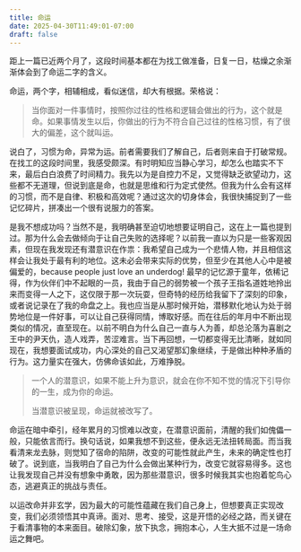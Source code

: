```yaml
---
title: 命运
date: 2025-04-30T11:49:01-07:00
draft: false
---
```


距上一篇已近两个月了，这段时间基本都在为找工做准备，日复一日，枯燥之余渐渐体会到了命运二字的含义。

命运，两个字，相辅相成，看似迷信，却大有根据。荣格说：

> 当你面对一件事情时，按照你过往的性格和逻辑会做出的行为，这个就是命。如果事情发生以后，你做出的行为不符合自己过往的性格习惯，有了很大的偏差，这个就叫运。

说白了，习惯为命，异常为运。前者需要我们了解自己，后者则来自于打破常规。在找工的这段时间里，我感受颇深。有时明知应当静心学习，却怎么也踏实不下来，最后白白浪费了时间精力。我先以为是自控力不足，又觉得缺乏欲望动力，这些都不无道理，但说到底是命，也就是思维和行为定式使然。但我为什么会有这样的习惯，而不是自律、积极和高效呢？通过这次的切身体会，我很快捕捉到了一些记忆碎片，拼凑出一个很有说服力的答案。

是我不想成功吗？当然不是，我明确甚至迫切地想要证明自己，这在上一篇也提到过。那为什么会去做倾向于让自己失败的选择呢？以前我一直以为只是一些客观因素，但现在我发现还有潜意识在作祟：我希望自己成为一个悲情人物，并且相信这样会让我处于最有利的地位。这未必会带来实际的优势，但至少在其他人心中是被偏爱的，because people just love an underdog! 最早的记忆源于童年，依稀记得，作为伙伴们中不起眼的一员，我由于自己的弱势被一个孩子王指名道姓地拎出来而变得一人之下，这仅限于那一次玩耍，但奇特的经历给我留下了深刻的印象，或者说记录在了我的命盘之上。我也应当是从那时候开始，潜移默化地认为处于弱势地位是一件好事，可以让自己获得同情，博取好感。而在往后的年月中不断出现类似的情况，直至现在。以前不明白为什么自己一直与人为善，却总沦落为喜剧之王中的尹天仇，造人戏弄，苦涩难言。当下再回想，一切都变得无比清晰，就如同现在，我想要面试成功，内心深处的自己又渴望那幻象继续，于是做出种种矛盾的行为。这力量实在强大，仿佛命该如此，万难挣脱。

> 一个人的潜意识，如果不能上升为意识，就会在你不知不觉的情况下引导你的一生，成为你的命运。
>
> 当潜意识被呈现，命运就被改写了。

命运在暗中牵引，经年累月的习惯难以改变，在潜意识面前，清醒的我们如傀儡一般，只能依言而行。换句话说，如果我想不到这些，便永远无法扭转局面。而当我看清来龙去脉，则觉知了宿命的陷阱，改变的可能性就此产生，未来的确定性也打破了。说到底，当我明白了自己为什么会做出某种行为，改变它就容易得多。这也让我发现自己并没有想象中勇敢，因为那些潜意识，很多时候我其实也抱着鸵鸟心态，逃避真正的挑战与责任。

以运改命并非玄学，因为最大的可能性蕴藏在我们自己身上，但想要真正实现改变，我们必须领悟其中真谛。面对、思考、接受，这是开悟的必经之路，而关键在于看清事物的本来面目。破除幻象，放下执念，拥抱本心，人生大抵不过是一场命运之舞吧。

